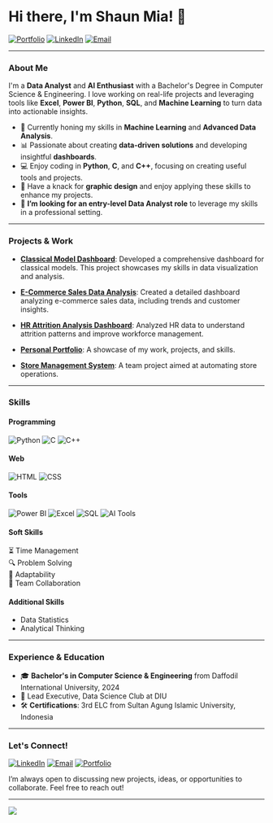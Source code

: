 # Hi there, I'm Shaun Mia! 👋

[![Portfolio](https://img.shields.io/badge/-Portfolio-FF5722?style=flat&logo=firefox&logoColor=white)](https://shaun-mia.github.io/) 
[![LinkedIn](https://img.shields.io/badge/-LinkedIn-0077B5?style=flat&logo=linkedin&logoColor=white)](https://www.linkedin.com/in/shaun-mia/) 
[![Email](https://img.shields.io/badge/-Email-D14836?style=flat&logo=gmail&logoColor=white)](mailto:shaunmia.cse@gmail.com)

---

### About Me

I'm a **Data Analyst** and **AI Enthusiast** with a Bachelor's Degree in Computer Science & Engineering. I love working on real-life projects and leveraging tools like **Excel**, **Power BI**, **Python**, **SQL**, and **Machine Learning** to turn data into actionable insights.

- 🌱 Currently honing my skills in **Machine Learning** and **Advanced Data Analysis**.
- 📊 Passionate about creating **data-driven solutions** and developing insightful **dashboards**.
- 💻 Enjoy coding in **Python**, **C**, and **C++**, focusing on creating useful tools and projects.
- 🎨 Have a knack for **graphic design** and enjoy applying these skills to enhance my projects.
- 🎯 **I’m looking for an entry-level Data Analyst role** to leverage my skills in a professional setting.

---

### Projects & Work

- **[Classical Model Dashboard](https://github.com/shaun-mia/Classical-model-Dashboard)**: Developed a comprehensive dashboard for classical models. This project showcases my skills in data visualization and analysis.

- **[E-Commerce Sales Data Analysis](https://github.com/shaun-mia/e-commerce-sales-data-analysis)**: Created a detailed dashboard analyzing e-commerce sales data, including trends and customer insights.

- **[HR Attrition Analysis Dashboard](https://github.com/shaun-mia/Excel-dashboard-Project)**: Analyzed HR data to understand attrition patterns and improve workforce management.

- **[Personal Portfolio](https://shaun-mia.github.io/)**: A showcase of my work, projects, and skills.

- **[Store Management System](#)**: A team project aimed at automating store operations.

---

### Skills

#### Programming
![Python](https://img.shields.io/badge/-Python-3776AB?style=flat&logo=python&logoColor=white) 
![C](https://img.shields.io/badge/-C-A8B9CC?style=flat&logo=c&logoColor=white)
![C++](https://img.shields.io/badge/-C++-00599C?style=flat&logo=cplusplus&logoColor=white)

#### Web
![HTML](https://img.shields.io/badge/-HTML-E34F26?style=flat&logo=html5&logoColor=white)
![CSS](https://img.shields.io/badge/-CSS-1572B6?style=flat&logo=css3&logoColor=white)

#### Tools
![Power BI](https://img.shields.io/badge/-Power%20BI-F2C811?style=flat&logo=powerbi&logoColor=white)
![Excel](https://img.shields.io/badge/-Excel-217346?style=flat&logo=microsoft-excel&logoColor=white)
![SQL](https://img.shields.io/badge/-SQL-4479A1?style=flat&logo=postgresql&logoColor=white)
![AI Tools](https://img.shields.io/badge/-AI%20Tools-5D3FD3?style=flat&logo=artificial-intelligence&logoColor=white)

#### Soft Skills
⏳ Time Management  
🔍 Problem Solving  
🔄 Adaptability  
🤝 Team Collaboration

#### Additional Skills
- Data Statistics
- Analytical Thinking

---
### Experience & Education

- 🎓 **Bachelor's in Computer Science & Engineering** from Daffodil International University, 2024
- 🏅 Lead Executive, Data Science Club at DIU
- 🛠️ **Certifications**: 3rd ELC from Sultan Agung Islamic University, Indonesia

---

### Let's Connect!

[![LinkedIn](https://img.shields.io/badge/-LinkedIn-0077B5?style=flat&logo=linkedin&logoColor=white)](https://www.linkedin.com/in/shaun-mia/) 
[![Email](https://img.shields.io/badge/-Email-D14836?style=flat&logo=gmail&logoColor=white)](mailto:shaunmia.cse@gmail.com) 
[![Portfolio](https://img.shields.io/badge/-Portfolio-FF5722?style=flat&logo=firefox&logoColor=white)](https://shaun-mia.github.io/)

I’m always open to discussing new projects, ideas, or opportunities to collaborate. Feel free to reach out!

---

![](https://komarev.com/ghpvc/?username=shaun-mia&label=Profile%20Views&color=0e75b6&style=flat)
